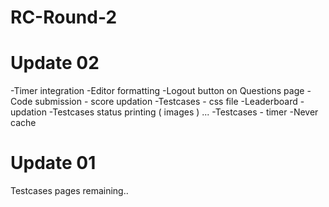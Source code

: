 # RC-Round-2

# Update 02

-Timer integration
-Editor formatting
-Logout button on Questions page
-Code submission - score updation
-Testcases - css file
-Leaderboard - updation
-Testcases status printing ( images ) ...
-Testcases - timer
-Never cache


# Update 01

Testcases pages remaining..